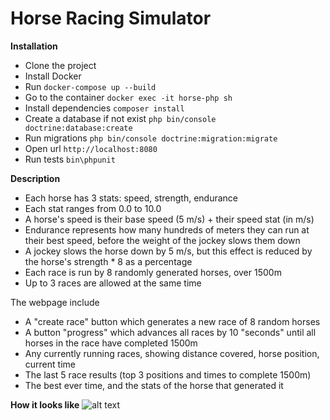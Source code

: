 # Horse Racing Simulator

**Installation**

- Clone the project
- Install Docker
- Run `docker-compose up --build`
- Go to the container `docker exec -it horse-php sh`
- Install dependencies `composer install`
- Create a database if not exist `php bin/console doctrine:database:create`
- Run migrations `php bin/console doctrine:migration:migrate`
- Open url `http://localhost:8080`
- Run tests `bin\phpunit`

**Description**

- Each horse has 3 stats: speed, strength, endurance
- Each stat ranges from 0.0 to 10.0
- A horse's speed is their base speed (5 m/s) + their speed stat (in m/s)
- Endurance represents how many hundreds of meters they can run at their best
speed, before the weight of the jockey slows them down
- A jockey slows the horse down by 5 m/s, but this effect is reduced by the horse's
strength * 8 as a percentage
- Each race is run by 8 randomly generated horses, over 1500m
- Up to 3 races are allowed at the same time

The webpage include

- A "create race" button which generates a new race of 8 random horses
- A button "progress" which advances all races by 10 "seconds" until all horses in the
race have completed 1500m
- Any currently running races, showing distance covered, horse position, current time
- The last 5 race results (top 3 positions and times to complete 1500m)
- The best ever time, and the stats of the horse that generated it

**How it looks like**
![alt text](https://cdn1.imggmi.com/uploads/2019/4/1/986f92a4d2ab4e0bafd2be8f60cf57cf-full.png)